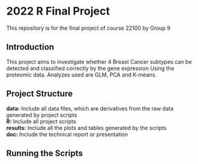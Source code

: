 # 2022 R Final Project
This repository is for the final project of course 22100 by Group 9

## Introduction 
This project aims to investigate whether 4 Breast Cancer subtypes can be detected and classified correctly by the gene expression Using the proteomic data. Analyzes used are GLM, PCA and K-means.


## Project Structure
**data:**
Include all data files, which are derivatives from the raw data generated by project scripts\
**R:**
Include all project scripts\
**results:**
Include all the plots and tables generated by the scripts\
**doc:**
Include the technical report or presentation


## Running the Scripts